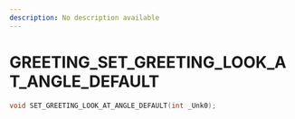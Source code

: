 ```yaml
---
description: No description available 
---
```


# GREETING\_SET_GREETING_LOOK_AT_ANGLE_DEFAULT

```cpp
void SET_GREETING_LOOK_AT_ANGLE_DEFAULT(int _Unk0);
```